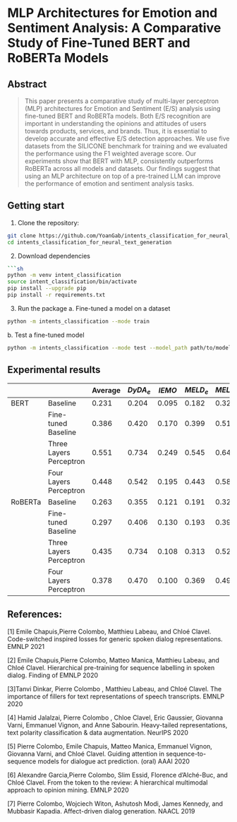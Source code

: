 # MLP Architectures for Emotion and Sentiment Analysis: A Comparative Study of Fine-Tuned BERT and RoBERTa Models

## Abstract
> This paper presents a comparative study of multi-layer perceptron (MLP) architectures for Emotion and Sentiment (E/S) analysis using fine-tuned BERT and RoBERTa models. Both E/S recognition are important in understanding the opinions and attitudes of users towards products, services, and brands. Thus, it is essential to develop accurate and effective E/S detection approaches. We use five datasets from the SILICONE benchmark for training and we evaluated the performance using the F1 weighted average score. Our experiments show that BERT with MLP, consistently outperforms RoBERTa across all models and datasets. Our findings suggest that using an MLP architecture on top of a pre-trained LLM can improve the performance of emotion and sentiment analysis tasks. 

## Getting start
1. Clone the repository:
```bash
git clone https://github.com/YoanGab/intents_classification_for_neural_text_generation.git
cd intents_classification_for_neural_text_generation
```  
2. Download dependencies
```bash
```sh
python -m venv intent_classification
source intent_classification/bin/activate
pip install --upgrade pip
pip install -r requirements.txt
```
3. Run the package
  a. Fine-tuned a model on a dataset
  ```bash
  python -m intents_classification --mode train
  ```
  b. Test a fine-tuned model
  ```bash
  python -m intents_classification --mode test --model_path path/to/model.pkl
  ```

## Experimental results
|         |                         | Average | $DyDA_e$ | $IEMO$ | $MELD_e$ | $MELD_s$ | $SEM$ |
|---------|-------------------------|---------|----------|--------|----------|----------|-------|
| BERT    | Baseline                | 0.231   | 0.204    | 0.095  | 0.182    | 0.324    | 0.350 |
|         | Fine-tuned Baseline     | 0.386   | 0.420    | 0.170  | 0.399    | 0.518    | 0.423 |
|         | Three Layers Perceptron | 0.551   | 0.734    | 0.249  | 0.545    | 0.643    | 0.585 |
|         | Four Layers Perceptron  | 0.448   | 0.542    | 0.195  | 0.443    | 0.581    | 0.479 |
| RoBERTa | Baseline                | 0.263   | 0.355    | 0.121  | 0.191    | 0.324    | 0.325 |
|         | Fine-tuned Baseline     | 0.297   | 0.406    | 0.130  | 0.193    | 0.391    | 0.367 |
|         | Three Layers Perceptron | 0.435   | 0.734    | 0.108  | 0.313    | 0.527    | 0.495 |
|         | Four Layers Perceptron  | 0.378   | 0.470    | 0.100  | 0.369    | 0.491    | 0.458 |


## References:

[1] Emile Chapuis,Pierre Colombo, Matthieu Labeau, and Chloé Clavel. Code-switched inspired losses for generic spoken
dialog representations. EMNLP 2021

[2] Emile Chapuis,Pierre Colombo, Matteo Manica, Matthieu Labeau, and Chloé Clavel. Hierarchical pre-training for
sequence labelling in spoken dialog. Finding of EMNLP 2020

[3]Tanvi Dinkar, Pierre Colombo , Matthieu Labeau, and Chloé Clavel. The importance of fillers for text representations
of speech transcripts. EMNLP 2020

[4] Hamid Jalalzai, Pierre Colombo , Chloe Clavel, Eric Gaussier, Giovanna Varni, Emmanuel Vignon, and Anne Sabourin.
Heavy-tailed representations, text polarity classification & data augmentation. NeurIPS 2020

[5] Pierre Colombo, Emile Chapuis, Matteo Manica, Emmanuel Vignon, Giovanna Varni, and Chloé Clavel. Guiding attention
in sequence-to-sequence models for dialogue act prediction. (oral) AAAI 2020

[6] Alexandre Garcia,Pierre Colombo, Slim Essid, Florence d’Alché-Buc, and Chloé Clavel. From the token to the review: A
hierarchical multimodal approach to opinion mining. EMNLP 2020

[7] Pierre Colombo, Wojciech Witon, Ashutosh Modi, James Kennedy, and Mubbasir Kapadia. Affect-driven dialog generation.
NAACL 2019

